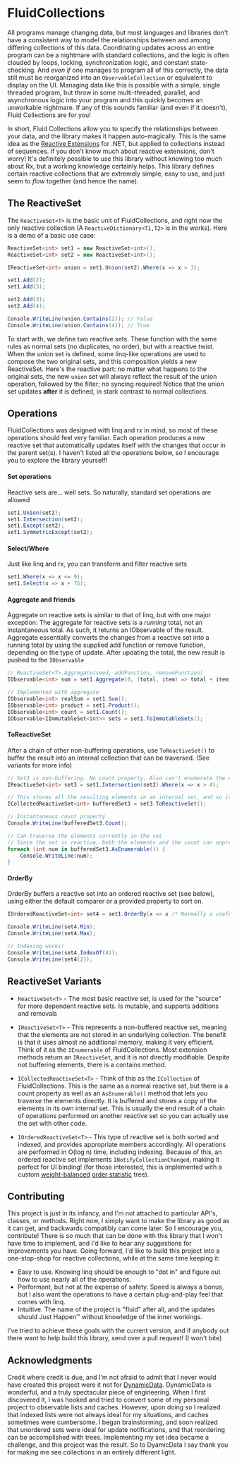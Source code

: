 # FluidCollections

All programs manage changing data, but most languages and libraries don't have a consistent way to model the relationships between and among differing collections of this data. Coordinating updates across an entire program can be a nightmare with standard collections, and the logic is often clouded by loops, locking, synchronization logic, and constant state-checking. And *even if* one manages to program all of this correctly, the data still must be reorganized into an `ObservableCollection` or equivalent to display on the UI. Managing data like this is possible with a simple, single threaded program, but throw in some multi-threaded, parallel, and asynchronous logic into your program and this quickly becomes an unworkable nightmare. If any of this sounds familiar (and even if it doesn't), Fluid Collections are for you!

In short, Fluid Collections allow you to specify the relationships between your data, and the library makes it happen auto-magically. This is the same idea as the [Reactive Extensions](http://reactivex.io/) for .NET, but applied to collections instead of sequences. If you don't know much about reactive extensions, don't worry! It's definitely possible to use this library without knowing too much about Rx, but a working knowledge certainly helps. This library defines certain reactive collections that are extremely simple, easy to use, and just seem to *flow* together (and hence the name).

## The ReactiveSet

The `ReactiveSet<T>` is the basic unit of FluidCollections, and right now the only reactive collection (A `ReactiveDictionary<T1,T2>` is in the works). Here is a demo of a basic use case:

``` C#
ReactiveSet<int> set1 = new ReactiveSet<int>();
ReactiveSet<int> set2 = new ReactiveSet<int>();

IReactiveSet<int> union = set1.Union(set2).Where(x => x > 3);

set1.Add(2);
set1.Add(3);

set2.Add(3);
set2.Add(4);

Console.WriteLine(union.Contains(2)); // False
Console.WriteLine(union.Contains(4)); // True
```

To start with, we define two reactive sets. These function with the same rules as normal sets (no duplicates, no order), but with a reactive twist. When the union set is defined, some linq-like operations are used to compose the two original sets, and this composition yields a new ReactiveSet. Here's the reactive part: no matter what happens to the original sets, the new `union` set will always reflect the result of the union operation, followed by the filter; no syncing required! Notice that the union set updates **after** it is defined, in stark contrast to normal collections.

## Operations
FluidCollections was designed with linq and rx in mind, so most of these operations should feel very familiar. Each operation produces a new reactive set that automatically updates itself with the changes that occur in the parent set(s). I haven't listed all the operations below, so I encourage you to explore the library yourself!

#### Set operations
Reactive sets are... well sets. So naturally, standard set operations are allowed

```C#
set1.Union(set2);
set1.Intersection(set2);
set1.Except(set2);
set1.SymmetricExcept(set2);
```

#### Select/Where
Just like linq and rx, you can transform and filter reactive sets

```C#
set1.Where(x => x <= 9);
set1.Select(x => x + 75);
```

#### Aggregate and friends
Aggregate on reactive sets is similar to that of linq, but with one major exception: The aggregate for reactive sets is a *running* total, not an instantaneous total. As such, it returns an IObservable of the result. Aggregate essentially converts the changes from a reactive set into a running total by using the supplied add function or remove function, depending on the type of update. After updating the total, the new result is pushed to the `IObservable`

```C#
// ReactiveSet<T>.Aggregate(seed, addFunction, removeFunction)
IObservable<int> sum = set1.Aggregate(0, (total, item) => total + item, (total, item) => total - item);

// Implemented with aggregate
IObservable<int> realSum = set1.Sum();
IObservable<int> product = set1.Product();
IObservable<int> count = set1.Count();
IObservable<IImmutableSet<int>> sets = set1.ToImmutableSets();
```

#### ToReactiveSet
After a chain of other non-buffering operations, use `ToReactiveSet()` to buffer the result into an internal collection that can be traversed. (See variants for more info)

```C#
// Set3 is non-buffering. No count property. Also can't enumerate the elements
IReactiveSet<int> set3 = set1.Intersection(set2).Where(x => x > 4);

// This stores all the resulting elements in an internal set, and so is a bit more concrete
ICollectedReactiveSet<int> bufferedSet3 = set3.ToReactiveSet();

// Instantaneous count property
Console.WriteLine(bufferedSet3.Count);

// Can traverse the elements currently in the set
// Since the set is reactive, both the elements and the count can unpredictably change
foreach (int num in bufferedSet3.AsEnumerable()) {
    Console.WriteLine(num);
}
```

#### OrderBy
OrderBy buffers a reactive set into an ordered reactive set (see below), using either the default comparer or a provided property to sort on.

```C#
IOrderedReactiveSet<int> set4 = set1.OrderBy(x => x /* Normally a useful property */);

Console.WriteLine(set4.Min);
Console.WriteLine(set4.Max);

// Indexing works!
Console.WriteLine(set4.IndexOf(4));
Console.WriteLine(set4[2]);
```

## ReactiveSet Variants
- `ReactiveSet<T>` - The most basic reactive set, is used for the "source" for more dependent reactive sets. Is mutable, and supports additions and removals

- `IReactiveSet<T>` - This represents a non-buffered reactive set, meaning that the elements are not stored in an underlying collection. The benefit is that it uses almost no additional memory, making it very efficient. Think of it as the `IEnumerable` of FluidCollections. Most extension methods return an `IReactiveSet`, and it is not directly modifiable. Despite not buffering elements, there is a contains method.

- `ICollectedReactiveSet<T>` - Think of this as the `ICollection` of FluidCollections. This is the same as a normal reactive set, but there is a count property as well as an `AsEnumerable()` method that lets you traverse the elements directly. It is buffered and stores a copy of the elements in its own internal set. This is usually the end result of a chain of operations performed on another reactive set so you can actually use the set with other code.

- `IOrderedReactiveSet<T>` - This type of reactive set is both sorted and indexed, and provides appropriate members accordingly. All operations are performed in O(log n) time, including indexing. Because of this, an ordered reactive set implements `INotifyCollectionChanged`, making it perfect for UI binding! (for those interested, this is implemented with a custom [weight-balanced](https://yoichihirai.com/bst.pdf) [order statistic](https://en.wikipedia.org/wiki/Order_statistic_tree) tree).

## Contributing
This project is just in its infancy, and I'm not attached to particular API's, classes, or methods. Right now, I simply want to make the library as good as it can get, and backwards compatibly can come later. So I encourage you, contribute! There is so much that can be done with this library that I won't have time to implement, and I'd like to hear any suggestions for improvements you have. Going forward, I'd like to build this project into a one-stop-shop for reactive collections, while at the same time keeping it:

- Easy to use. Knowing linq should be enough to "dot in" and figure out how to use nearly all of the operations.
- Performant, but not at the expense of safety. Speed is always a bonus, but I also want the operations to have a certain plug-and-play feel that comes with linq.
- Intuitive. The name of the project is "fluid" after all, and the updates should Just Happen™ without knowledge of the inner workings.

I've tried to achieve these goals with the current version, and if anybody out there want to help build this library, send over a pull request! (I won't bite)

## Acknowledgments
Credit where credit is due, and I'm not afraid to admit that I never would have created this project were it not for [DynamicData](https://github.com/RolandPheasant/DynamicData). DynamicData is wonderful, and a truly spectacular piece of engineering. When I first discovered it, I was hooked and tried to convert some of my personal project to observable lists and caches. However, upon doing so I realized that indexed lists were not always ideal for my situations, and caches sometimes were cumbersome. I began brainstorming, and soon realized that unordered sets were ideal for update notifications, and that reordering can be accomplished with trees. Implementing my set idea became a challenge, and this project was the result. So to DyamicData I say thank you for making me see collections in an entirely different light.

